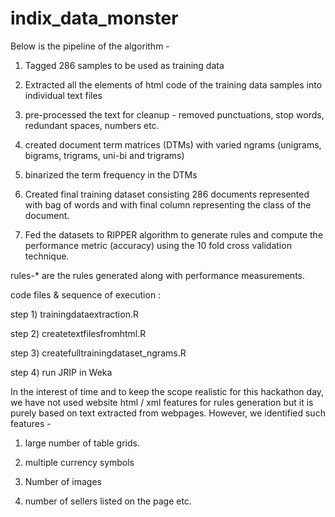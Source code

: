 # indix_data_monster

Below is the pipeline of the algorithm -

1) Tagged 286 samples to be used as training data

2) Extracted all the elements of html code of the training data samples into individual text files

3) pre-processed the text for cleanup - removed punctuations, stop words, redundant spaces, numbers etc.

4) created document term matrices (DTMs) with varied ngrams (unigrams, bigrams, trigrams, uni-bi and trigrams)

5) binarized the term frequency in the DTMs

6) Created final training dataset consisting 286 documents represented with bag of words and with final column representing the class of the document.

7) Fed the datasets to RIPPER algorithm to generate rules and compute the performance metric (accuracy) using the 10 fold cross validation technique.

rules-* are the rules generated along with performance measurements. 

code files & sequence of execution :

step 1) trainingdataextraction.R 

step 2) createtextfilesfromhtml.R

step 3) createfulltrainingdataset_ngrams.R

step 4) run JRIP in Weka 

In the interest of time and to keep the scope realistic for this hackathon day, we have not used website html / xml features for rules generation but it is purely based on text extracted from webpages. However, we identified such features -

1) large number of table grids.

2) multiple currency symbols

3) Number of images 

4) number of sellers listed on the page etc. 
